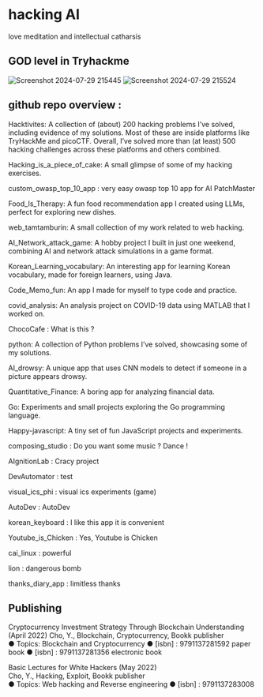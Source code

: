 # hacking AI

love meditation and intellectual catharsis 

## GOD level in Tryhackme 

![Screenshot 2024-07-29 215445](https://github.com/user-attachments/assets/f82d5e59-e61e-4e12-8f25-a9a71f12b0d7)
![Screenshot 2024-07-29 215524](https://github.com/user-attachments/assets/75cd4dbd-74d7-4f7f-b141-b42ebf2a96d1)


## github repo overview : 

Hacktivites: A collection of (about) 200 hacking problems I’ve solved, including 
evidence of my solutions. Most of these are inside platforms like TryHackMe and 
picoCTF. Overall, I’ve solved more than (at least) 500 hacking challenges across these platforms 
and others combined.   

Hacking_is_a_piece_of_cake: A small glimpse of some of my hacking exercises.   

custom_owasp_top_10_app : very easy owasp top 10 app for AI PatchMaster 

Food_Is_Therapy: A fun food recommendation app I created using LLMs, perfect for 
exploring new dishes.   

web_tamtamburin: A small collection of my work related to web hacking.   

AI_Network_attack_game: A hobby project I built in just one weekend, combining AI and 
network attack simulations in a game format.   

Korean_Learning_vocabulary: An interesting app for learning Korean vocabulary, made 
for foreign learners, using Java.

Code_Memo_fun: An app I made for myself to type code and practice.  

covid_analysis: An analysis project on COVID-19 data using MATLAB that I worked on. 

ChocoCafe : What is this ? 

python: A collection of Python problems I’ve solved, showcasing some of my solutions.   

AI_drowsy: A unique app that uses CNN models to detect if someone in a picture 
appears drowsy.   
   
Quantitative_Finance: A boring app for analyzing financial data.   

Go: Experiments and small projects exploring the Go programming language.   

Happy-javascript: A tiny set of fun JavaScript projects and experiments. 

composing_studio : Do you want some music ? Dance ! 

AIgnitionLab : Cracy project 

DevAutomator : test

visual_ics_phi : visual ics experiments (game)

AutoDev : AutoDev

korean_keyboard : I like this app it is convenient

Youtube_is_Chicken : Yes, Youtube is Chicken

cai_linux : powerful

lion : dangerous bomb

thanks_diary_app : limitless thanks

## Publishing

Cryptocurrency Investment Strategy Through Blockchain Understanding (April 2022)
Cho, Y., Blockchain, Cryptocurrency, Bookk publisher    
● Topics: Blockchain and Cryptocurrency
● [isbn] : 9791137281592  paper book
● [isbn] : 9791137281356  electronic book


Basic Lectures for White Hackers (May 2022)  
Cho, Y., Hacking, Exploit, Bookk publisher    
● Topics: Web hacking and Reverse engineering 
● [isbn] : 9791137283008  
